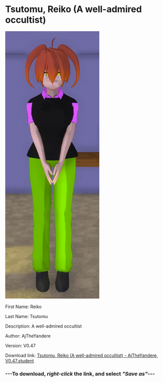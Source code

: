 # Tsutomu, Reiko (A well-admired occultist)

<img src = "https://raw.githubusercontent.com/Arbiter1223/Daigaku-Gurashi-Custom-Students/master/Students/Files/Tsutomu%2C%20Reiko%20(A%20well-admired%20occultist).png">

First Name: Reiko

Last Name: Tsutomu

Description: A well-admired occultist

Author: AjTheYandere

Version: V0.47

Download link: <a href="https://raw.githubusercontent.com/Arbiter1223/Daigaku-Gurashi-Custom-Students/master/Students/Files/Tsutomu%2C%20Reiko%20(A%20well-admired%20occultist)%20-%20AjTheYandere%2C%20V0.47.student">Tsutomu, Reiko (A well-admired occultist) - AjTheYandere, V0.47.student</a>

### ---**To download, _right-click_ the link, and select _"Save as"_**---
